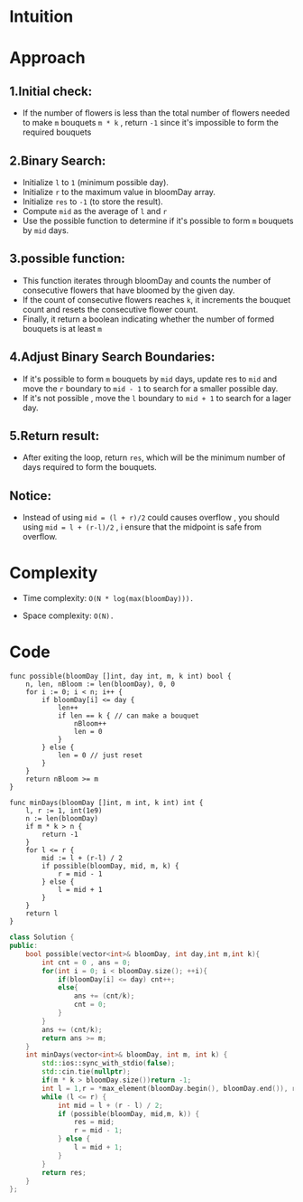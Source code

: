 # Intuition

<!-- Describe your first thoughts on how to solve this problem. -->

# Approach

## 1.Initial check:
- If the number of flowers is less than the total number of flowers needed to make `m` bouquets `m * k` , return `-1` since it's impossible to form the required bouquets

## 2.Binary Search:
- Initialize `l` to `1` (minimum possible day).
- Initialize `r` to the maximum value in bloomDay array.
- Initialize `res` to `-1` (to store the result).
- Compute `mid` as the average of `l` and `r`
- Use the possible function to determine if it's possible to form `m` bouquets by `mid` days.

## 3.possible function:
- This function iterates through bloomDay and counts the number of consecutive flowers that have bloomed by the given day.
- If the count of consecutive flowers reaches `k`, it increments the bouquet count and resets the consecutive flower count.
- Finally, it return a boolean indicating whether the number of formed bouquets is at least `m`

## 4.Adjust Binary Search Boundaries:
- If it's possible to form `m` bouquets by `mid` days, update res to `mid` and move the `r` boundary to `mid - 1` to search for a smaller possible day.
- If it's not possible , move the `l` boundary to `mid + 1` to search for a lager day.

## 5.Return result:
- After exiting the loop, return `res`, which will be the minimum number of days required to form the bouquets.

## Notice:
- Instead of using `mid = (l + r)/2` could causes overflow , you should using `mid = l + (r-l)/2` , i ensure that the midpoint is safe from overflow.

# Complexity

- Time complexity: `O(N * log(max(bloomDay))).`

- Space complexity: `O(N).`

# Code

```golang
func possible(bloomDay []int, day int, m, k int) bool {
    n, len, nBloom := len(bloomDay), 0, 0
    for i := 0; i < n; i++ {
        if bloomDay[i] <= day {
            len++
            if len == k { // can make a bouquet
                nBloom++
                len = 0
            }
        } else {
            len = 0 // just reset
        }
    }
    return nBloom >= m
}

func minDays(bloomDay []int, m int, k int) int {
    l, r := 1, int(1e9)
    n := len(bloomDay)
    if m * k > n {
        return -1
    }
    for l <= r {
        mid := l + (r-l) / 2
        if possible(bloomDay, mid, m, k) {
            r = mid - 1
        } else {
            l = mid + 1
        }
    }
    return l
}
```
```c++
class Solution {
public:
    bool possible(vector<int>& bloomDay, int day,int m,int k){
        int cnt = 0 , ans = 0;
        for(int i = 0; i < bloomDay.size(); ++i){
            if(bloomDay[i] <= day) cnt++;
            else{
                ans += (cnt/k);
                cnt = 0;
            }
        }
        ans += (cnt/k);
        return ans >= m;
    }
    int minDays(vector<int>& bloomDay, int m, int k) {
        std::ios::sync_with_stdio(false);
        std::cin.tie(nullptr);
        if(m * k > bloomDay.size())return -1;
        int l = 1,r = *max_element(bloomDay.begin(), bloomDay.end()), res = -1;
        while (l <= r) {
            int mid = l + (r - l) / 2;
            if (possible(bloomDay, mid,m, k)) {
                res = mid;
                r = mid - 1;
            } else {
                l = mid + 1;
            }
        }
        return res;
    }
};
```
